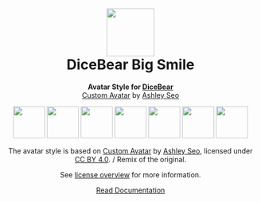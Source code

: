 <h1 align="center"><img src="https://www.dicebear.com/logo-readme.svg" width="96" /> <br />DiceBear Big Smile</h1>
<p align="center">
  <strong>Avatar Style for <a href="https://www.dicebear.com/">DiceBear</a></strong><br />
  <a href="https://www.figma.com/community/file/881358461963645496">Custom Avatar</a> by <a href="http://www.ashleyseo.com/">Ashley Seo</a>
</p>

<p align="center">
  <img src="https://api.dicebear.com/6.x/big-smile/svg?seed=Mimi" width="64" />
  <img src="https://api.dicebear.com/6.x/big-smile/svg?seed=Sasha" width="64" />
  <img src="https://api.dicebear.com/6.x/big-smile/svg?seed=Lilly" width="64" />
  <img src="https://api.dicebear.com/6.x/big-smile/svg?seed=Tigger" width="64" />
  <img src="https://api.dicebear.com/6.x/big-smile/svg?seed=Bella" width="64" />
  <img src="https://api.dicebear.com/6.x/big-smile/svg?seed=Zoe" width="64" />
  <img src="https://api.dicebear.com/6.x/big-smile/svg?seed=Kitty" width="64" />
</p>

<p align="center">
  The avatar style is based on <a href="https://www.figma.com/community/file/881358461963645496">Custom Avatar</a> by
  <a href="http://www.ashleyseo.com/">Ashley Seo</a>, licensed under
  <a href="https://creativecommons.org/licenses/by/4.0/">CC BY 4.0</a>. / Remix of the original.
</p>
<p align="center">
  See <a href="https://www.dicebear.com/licenses">license overview</a> for more information.
</p>

<p align="center">
  <a href="https://www.dicebear.com/styles/big-smile">
    Read Documentation
  </a>
</p>
